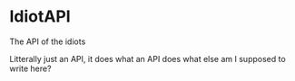 # IdiotAPI
The API of the idiots

Litterally just an API, it does what an API does what else am I supposed to write here?
